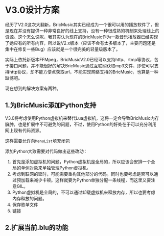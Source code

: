 # V3.0设计方案

经历了V2.0这次大翻新，BricMusic其实已经成为一个很可以用的播放软件了，但是现在并没有提供一种非常良好的线上支持，没有一种很成熟的机制来处理线上的资源。这个怎么说呢，我其实认为现在的BricMusic作为一款音乐播放器已经实现了她应有的所有内容，所以说V2.x版本（应该不会有太多版本了，主要问题还是集中在修复一些Bug）应该就是一个很完美的轻量级版本了。

实际上依托新版本FFMpeg，BricMusicV2.0已经可以支持http、rtmp等协议，苦于接口问题，并不能很好的解决BricMusic通过互联网获取mp3文件，即使可以支持http协议，却不能方便点获取url，不能实现网络支持的BricMusic，也算是一种缺憾吧。

现在想到的解决方案有两种。

## 1.为BricMusic添加Python支持

V3.0将考虑使用Python虚拟机来替代Lua虚拟机，这将一定会导致BricMusic内存臃肿，也是扩展中不可避免的问题，不过，使用Python的好处在于可以充分利用网上现有代码资源。

这样需要允许向`MenuList`填充闭包

添加Python大致需要对代码做出这些改动：

1. 首先是添加虚拟机的问题，Python虚拟机是全局的，所以应该会安排一个全局的单例对象来单独管理Python虚拟机。
2. 考虑到联网的延时，可能需要重构其他部分的代码。同时也要考虑是否可以通过预加载来减少卡顿。这样就要为Python单独分配一条线程，而这里又要注意GIL。
3. Python虚拟机是全局的，不可以通过卸载虚拟机来释放内存，所以也要考虑内存释放的问题。
4. 保存歌单文件
5. 链接

## 2.扩展当前.blu的功能



